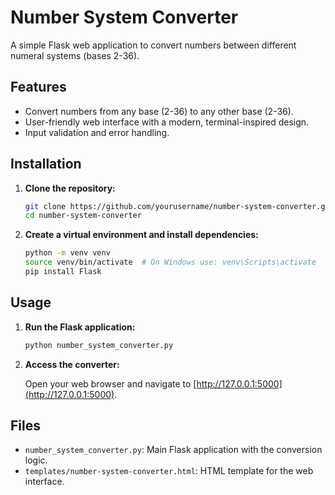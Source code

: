 # Number System Converter

A simple Flask web application to convert numbers between different numeral systems (bases 2-36).

## Features

- Convert numbers from any base (2-36) to any other base (2-36).
- User-friendly web interface with a modern, terminal-inspired design.
- Input validation and error handling.

## Installation

1. **Clone the repository:**

   ```bash
   git clone https://github.com/yourusername/number-system-converter.git
   cd number-system-converter
   ```

2. **Create a virtual environment and install dependencies:**

   ```bash
   python -m venv venv
   source venv/bin/activate  # On Windows use: venv\Scripts\activate
   pip install Flask
   ```

## Usage

1. **Run the Flask application:**

   ```bash
   python number_system_converter.py
   ```

2. **Access the converter:**

   Open your web browser and navigate to [http://127.0.0.1:5000](http://127.0.0.1:5000).

## Files

- `number_system_converter.py`: Main Flask application with the conversion logic.
- `templates/number-system-converter.html`: HTML template for the web interface.
